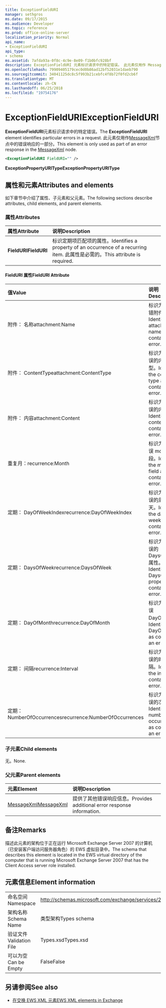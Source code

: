 ```yaml
---
title: ExceptionFieldURI
manager: sethgros
ms.date: 09/17/2015
ms.audience: Developer
ms.topic: reference
ms.prod: office-online-server
localization_priority: Normal
api_name:
- ExceptionFieldURI
api_type:
- schema
ms.assetid: 7afda93a-0f8c-4c9e-8e09-f1b0bfc928bf
description: ExceptionFieldURI 元素标识请求中的特定错误。 此元素仅用作 MessageXml 节点中的错误响应的一部分。
ms.openlocfilehash: 79909405179cec0d0b86ad12bf52031e1daeb790
ms.sourcegitcommit: 34041125dc8c5f993b21cebfc4f8b72f0fd2cb6f
ms.translationtype: MT
ms.contentlocale: zh-CN
ms.lasthandoff: 06/25/2018
ms.locfileid: "19754176"
---
```

# <a name="exceptionfielduri"></a><span data-ttu-id="175ca-104">ExceptionFieldURI</span><span class="sxs-lookup"><span data-stu-id="175ca-104">ExceptionFieldURI</span></span>

<span data-ttu-id="175ca-105">**ExceptionFieldURI**元素标识请求中的特定错误。</span><span class="sxs-lookup"><span data-stu-id="175ca-105">The **ExceptionFieldURI** element identifies particular errors in a request.</span></span> <span data-ttu-id="175ca-106">此元素仅用作[MessageXml](messagexml.md)节点中的错误响应的一部分。</span><span class="sxs-lookup"><span data-stu-id="175ca-106">This element is only used as part of an error response in the [MessageXml](messagexml.md) node.</span></span> 
  
```xml
<ExceptionFieldURI FieldURI="" />
```

 <span data-ttu-id="175ca-107">**ExceptionPropertyURIType**</span><span class="sxs-lookup"><span data-stu-id="175ca-107">**ExceptionPropertyURIType**</span></span>
## <a name="attributes-and-elements"></a><span data-ttu-id="175ca-108">属性和元素</span><span class="sxs-lookup"><span data-stu-id="175ca-108">Attributes and elements</span></span>

<span data-ttu-id="175ca-109">如下章节中介绍了属性、子元素和父元素。</span><span class="sxs-lookup"><span data-stu-id="175ca-109">The following sections describe attributes, child elements, and parent elements.</span></span>
  
### <a name="attributes"></a><span data-ttu-id="175ca-110">属性</span><span class="sxs-lookup"><span data-stu-id="175ca-110">Attributes</span></span>

|<span data-ttu-id="175ca-111">**属性**</span><span class="sxs-lookup"><span data-stu-id="175ca-111">**Attribute**</span></span>|<span data-ttu-id="175ca-112">**说明**</span><span class="sxs-lookup"><span data-stu-id="175ca-112">**Description**</span></span>|
|:-----|:-----|
|<span data-ttu-id="175ca-113">**FieldURI**</span><span class="sxs-lookup"><span data-stu-id="175ca-113">**FieldURI**</span></span> <br/> |<span data-ttu-id="175ca-114">标识定期项匹配项的属性。</span><span class="sxs-lookup"><span data-stu-id="175ca-114">Identifies a property of an occurrence of a recurring item.</span></span> <span data-ttu-id="175ca-115">此属性是必需的。</span><span class="sxs-lookup"><span data-stu-id="175ca-115">This attribute is required.</span></span>  <br/> |
   
#### <a name="fielduri-attribute"></a><span data-ttu-id="175ca-116">FieldURI 属性</span><span class="sxs-lookup"><span data-stu-id="175ca-116">FieldURI Attribute</span></span>

|<span data-ttu-id="175ca-117">**值**</span><span class="sxs-lookup"><span data-stu-id="175ca-117">**Value**</span></span>|<span data-ttu-id="175ca-118">**说明**</span><span class="sxs-lookup"><span data-stu-id="175ca-118">**Description**</span></span>|
|:-----|:-----|
|<span data-ttu-id="175ca-119">附件： 名称</span><span class="sxs-lookup"><span data-stu-id="175ca-119">attachment:Name</span></span>  <br/> |<span data-ttu-id="175ca-120">标识为包含出错附件名称。</span><span class="sxs-lookup"><span data-stu-id="175ca-120">Identifies the attachment name as containing an error.</span></span>  <br/> |
|<span data-ttu-id="175ca-121">附件： ContentType</span><span class="sxs-lookup"><span data-stu-id="175ca-121">attachment:ContentType</span></span>  <br/> |<span data-ttu-id="175ca-122">标识为包含错误的内容类型。</span><span class="sxs-lookup"><span data-stu-id="175ca-122">Identifies the content type as containing an error.</span></span>  <br/> |
|<span data-ttu-id="175ca-123">附件： 内容</span><span class="sxs-lookup"><span data-stu-id="175ca-123">attachment:Content</span></span>  <br/> |<span data-ttu-id="175ca-124">标识为包含错误的内容。</span><span class="sxs-lookup"><span data-stu-id="175ca-124">Identifies the content as containing an error.</span></span>  <br/> |
|<span data-ttu-id="175ca-125">重复月：</span><span class="sxs-lookup"><span data-stu-id="175ca-125">recurrence:Month</span></span>  <br/> |<span data-ttu-id="175ca-126">标识为包含错误 month 字段。</span><span class="sxs-lookup"><span data-stu-id="175ca-126">Identifies the month field as containing an error.</span></span>  <br/> |
|<span data-ttu-id="175ca-127">定期： DayOfWeekIndex</span><span class="sxs-lookup"><span data-stu-id="175ca-127">recurrence:DayOfWeekIndex</span></span>  <br/> |<span data-ttu-id="175ca-128">标识为包含错误的周索引的天。</span><span class="sxs-lookup"><span data-stu-id="175ca-128">Identifies the day of week index as containing an error.</span></span>  <br/> |
|<span data-ttu-id="175ca-129">定期： DaysOfWeek</span><span class="sxs-lookup"><span data-stu-id="175ca-129">recurrence:DaysOfWeek</span></span>  <br/> |<span data-ttu-id="175ca-130">标识为包含错误的 DaysOfWeek 属性。</span><span class="sxs-lookup"><span data-stu-id="175ca-130">Identifies the DaysOfWeek property as containing an error.</span></span>  <br/> |
|<span data-ttu-id="175ca-131">定期： DayOfMonth</span><span class="sxs-lookup"><span data-stu-id="175ca-131">recurrence:DayOfMonth</span></span>  <br/> |<span data-ttu-id="175ca-132">标识为包含错误 DayOfMonth。</span><span class="sxs-lookup"><span data-stu-id="175ca-132">Identifies the DayOfMonth as containing an error.</span></span>  <br/> |
|<span data-ttu-id="175ca-133">定期： 间隔</span><span class="sxs-lookup"><span data-stu-id="175ca-133">recurrence:Interval</span></span>  <br/> |<span data-ttu-id="175ca-134">标识为包含错误的时间间隔。</span><span class="sxs-lookup"><span data-stu-id="175ca-134">Identifies the interval as containing an error.</span></span>  <br/> |
|<span data-ttu-id="175ca-135">定期： NumberOfOccurrences</span><span class="sxs-lookup"><span data-stu-id="175ca-135">recurrence:NumberOfOccurrences</span></span>  <br/> |<span data-ttu-id="175ca-136">标识为包含错误的次数。</span><span class="sxs-lookup"><span data-stu-id="175ca-136">Identifies the number of occurrences as containing an error.</span></span>  <br/> |
   
### <a name="child-elements"></a><span data-ttu-id="175ca-137">子元素</span><span class="sxs-lookup"><span data-stu-id="175ca-137">Child elements</span></span>

<span data-ttu-id="175ca-138">无。</span><span class="sxs-lookup"><span data-stu-id="175ca-138">None.</span></span>
  
### <a name="parent-elements"></a><span data-ttu-id="175ca-139">父元素</span><span class="sxs-lookup"><span data-stu-id="175ca-139">Parent elements</span></span>

|<span data-ttu-id="175ca-140">**元素**</span><span class="sxs-lookup"><span data-stu-id="175ca-140">**Element**</span></span>|<span data-ttu-id="175ca-141">**说明**</span><span class="sxs-lookup"><span data-stu-id="175ca-141">**Description**</span></span>|
|:-----|:-----|
|[<span data-ttu-id="175ca-142">MessageXml</span><span class="sxs-lookup"><span data-stu-id="175ca-142">MessageXml</span></span>](messagexml.md) <br/> |<span data-ttu-id="175ca-143">提供了其他错误响应信息。</span><span class="sxs-lookup"><span data-stu-id="175ca-143">Provides additional error response information.</span></span>  <br/> |
   
## <a name="remarks"></a><span data-ttu-id="175ca-144">备注</span><span class="sxs-lookup"><span data-stu-id="175ca-144">Remarks</span></span>

<span data-ttu-id="175ca-145">描述此元素的架构位于正在运行 Microsoft Exchange Server 2007 的计算机（已安装客户端访问服务器角色）的 EWS 虚拟目录中。</span><span class="sxs-lookup"><span data-stu-id="175ca-145">The schema that describes this element is located in the EWS virtual directory of the computer that is running Microsoft Exchange Server 2007 that has the Client Access server role installed.</span></span>
  
## <a name="element-information"></a><span data-ttu-id="175ca-146">元素信息</span><span class="sxs-lookup"><span data-stu-id="175ca-146">Element information</span></span>

|||
|:-----|:-----|
|<span data-ttu-id="175ca-147">命名空间</span><span class="sxs-lookup"><span data-stu-id="175ca-147">Namespace</span></span>  <br/> |http://schemas.microsoft.com/exchange/services/2006/types  <br/> |
|<span data-ttu-id="175ca-148">架构名称</span><span class="sxs-lookup"><span data-stu-id="175ca-148">Schema Name</span></span>  <br/> |<span data-ttu-id="175ca-149">类型架构</span><span class="sxs-lookup"><span data-stu-id="175ca-149">Types schema</span></span>  <br/> |
|<span data-ttu-id="175ca-150">验证文件</span><span class="sxs-lookup"><span data-stu-id="175ca-150">Validation File</span></span>  <br/> |<span data-ttu-id="175ca-151">Types.xsd</span><span class="sxs-lookup"><span data-stu-id="175ca-151">Types.xsd</span></span>  <br/> |
|<span data-ttu-id="175ca-152">可以为空</span><span class="sxs-lookup"><span data-stu-id="175ca-152">Can be Empty</span></span>  <br/> |<span data-ttu-id="175ca-153">False</span><span class="sxs-lookup"><span data-stu-id="175ca-153">False</span></span>  <br/> |
   
## <a name="see-also"></a><span data-ttu-id="175ca-154">另请参阅</span><span class="sxs-lookup"><span data-stu-id="175ca-154">See also</span></span>



- [<span data-ttu-id="175ca-155">在交换 EWS XML 元素</span><span class="sxs-lookup"><span data-stu-id="175ca-155">EWS XML elements in Exchange</span></span>](ews-xml-elements-in-exchange.md)

